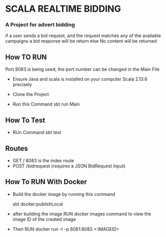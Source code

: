 # SCALA REALTIME BIDDING

### A Project for advert bidding

if a user sends a bid request, and the request matches any of the
available campaigns a bid response will be return 
else No content will be returned

## How TO RUN
  Port 8083 is being used, the port number can be changed in the Main File
 - Ensure Java and scala is installed on your computer Scala 2.13.6 
  precisely 
   
 - Clone the Project
 - Run this Command sbt run Main

## How To Test 
 - RUn Command sbt test

## Routes
-  GET / 8083 is the index route
-  POST /bidrequest (requires a JSON BidRequest Input)

## How To RUN With Docker
 - Build the docker image by running this command 
   
   sbt docker:publishLocal
 - after building the image RUN docker images command to 
   view the image ID of the created image
   
 - Then RUN docker run -t -p 8081:8083 <:IMAGEID>

  
